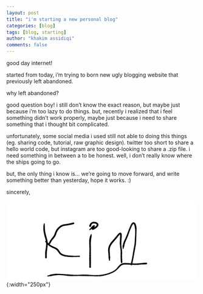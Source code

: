 ```yaml
---
layout: post
title: "i'm starting a new personal blog"
categories: [blog]
tags: [blog, starting]
author: "khakim assidiqi"
comments: false
---
```


good day internet!

started from today, i’m trying to born new ugly blogging website that previously left abandoned.

why left abandoned?

good question boy! i still don’t know the exact reason, but maybe just because i’m too lazy to do things. but, recently i realized that i feel something didn’t work properly, maybe just because i need to share something that i thought bit complicated. 

unfortunately, some social media i used still not able to doing this things (eg. sharing code, tutorial, raw graphic design). twitter too short to share a hello world code, but instagram are too good-looking to share a .zip file. i need something in between a to be honest.
well, i don’t really know where the ships going to go. 

but, the only thing i know is… we’re going to move forward, and write something better than yesterday, hope it works. :)





sincerely,

![](/assets/img/signature.png){:width="250px"}
